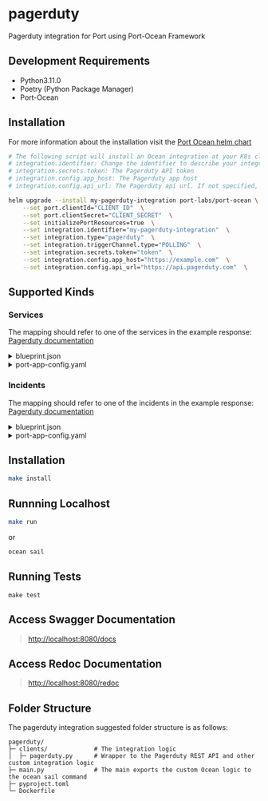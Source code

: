 # pagerduty

Pagerduty integration for Port using Port-Ocean Framework

## Development Requirements

- Python3.11.0
- Poetry (Python Package Manager)
- Port-Ocean

## Installation
For more information about the installation visit the [Port Ocean helm chart](https://github.com/port-labs/helm-charts/tree/main/charts/port-ocean)

```bash
# The following script will install an Ocean integration at your K8s cluster using helm
# integration.identifier: Change the identifier to describe your integration
# integration.secrets.token: The Pagerduty API token
# integration.config.app_host: The Pagerduty app host
# integration.config.api_url: The Pagerduty api url. If not specified, the default will be https://api.pagerduty.com

helm upgrade --install my-pagerduty-integration port-labs/port-ocean \
	--set port.clientId="CLIENT_ID"  \
	--set port.clientSecret="CLIENT_SECRET"  \
	--set initializePortResources=true  \
	--set integration.identifier="my-pagerduty-integration"  \
	--set integration.type="pagerduty"  \
	--set integration.triggerChannel.type="POLLING"  \
	--set integration.secrets.token="token"  \
	--set integration.config.app_host="https://example.com"  \
    --set integration.config.api_url="https://api.pagerduty.com"  \
```
## Supported Kinds
### Services
The mapping should refer to one of the services in the example response: [Pagerduty documentation](https://developer.pagerduty.com/api-reference/e960cca205c0f-list-services)

<details>
<summary>blueprint.json</summary>

```json
{
   "identifier":"pagerdutyService",
   "description":"This blueprint represents a PagerDuty service in our software catalog",
   "title":"PagerDuty Service",
   "icon":"pagerduty",
   "schema":{
      "properties":{
         "status":{
            "title":"Status",
            "type":"string"
         }
      },
      "required":[
         
      ]
   },
   "mirrorProperties":{
      
   },
   "calculationProperties":{
      "service":{
         "title":"Service URL",
         "calculation":"'https://api.pagerduty.com/services/' + .identifier",
         "type":"string",
         "format":"url"
      }
   },
   "relations":{
      
   }
}
```
</details>
<details>
  <summary>port-app-config.yaml</summary>

```yaml
resources:
  - kind: services
    selector:
      query: 'true'
    port:
      entity:
        mappings:
          identifier: .id
          title: .name
          blueprint: '"pagerdutyService"'
          properties:
            status: .status
```
</details>

### Incidents
The mapping should refer to one of the incidents in the example response: [Pagerduty documentation](https://developer.pagerduty.com/api-reference/9d0b4b12e36f9-list-incidents)

<details>
<summary>blueprint.json</summary>

```json
{
   "identifier":"pagerdutyIncident",
   "description":"This blueprint represents a PagerDuty incident in our software catalog",
   "title":"PagerDuty Incident",
   "icon":"pagerduty",
   "schema":{
      "properties":{
         "status":{
            "type":"string",
            "title":"Incident Status",
            "enum":[
               "triggered",
               "annotated",
               "acknowledged",
               "reassigned",
               "escalated",
               "reopened",
               "resolved"
            ]
         },
         "url":{
            "type":"string",
            "format":"url",
            "title":"Incident URL"
         },
         "urgency":{
            "type":"string",
            "title":"Incident Urgency",
            "enum":[
               "high",
               "low"
            ]
         },
         "responder":{
            "type":"string",
            "title":"Assignee"
         },
         "escalation_policy":{
            "type":"string",
            "title":"Escalation Policy"
         },
         "created_at":{
            "title":"Create At",
            "type":"string",
            "format":"date-time"
         },
         "updated_at":{
            "title":"Updated At",
            "type":"string",
            "format":"date-time"
         }
      },
      "required":[
         
      ]
   },
   "mirrorProperties":{},
   "calculationProperties":{},
   "relations":{
      "pagerdutyService":{
         "title":"PagerDuty Service",
         "target":"pagerdutyService",
         "required":false,
         "many":true
      }
   }
}
```
</details>
<details>
  <summary>port-app-config.yaml</summary>

```yaml
resources:
  - kind: incidents
    selector:
      query: 'true'
    port:
      entity:
        mappings:
          identifier: .id | tostring
          title: .title
          blueprint: '"pagerdutyIncident"'
          properties:
            status: .status
            url: .self
            urgency: .urgency
            responder: .assignments[0].assignee.summary
            escalation_policy: .escalation_policy.summary
            created_at: .created_at
            updated_at: .updated_at
          relations:
            pagerdutyService: .service.id
```
</details>

## Installation

```sh
make install
```

## Runnning Localhost
```sh
make run
```
or
```sh
ocean sail
```

## Running Tests

`make test`

## Access Swagger Documentation

> <http://localhost:8080/docs>

## Access Redoc Documentation

> <http://localhost:8080/redoc>


## Folder Structure
The pagerduty integration suggested folder structure is as follows:

```
pagerduty/
├─ clients/             # The integration logic
│  ├─ pagerduty.py      # Wrapper to the Pagerduty REST API and other custom integration logic
├─ main.py              # The main exports the custom Ocean logic to the ocean sail command
├─ pyproject.toml
└─ Dockerfile
```